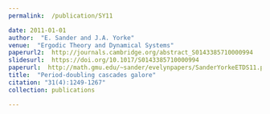 ```yaml
---
permalink:  /publication/SY11

date: 2011-01-01
author:  "E. Sander and J.A. Yorke"
venue:  "Ergodic Theory and Dynamical Systems"
paperurl2:  http://journals.cambridge.org/abstract_S0143385710000994
slidesurl:  https://doi.org/10.1017/S0143385710000994
paperurl:  http://math.gmu.edu/~sander/evelynpapers/SanderYorkeETDS11.pdf
title:  "Period-doubling cascades galore"
citation: "31(4):1249-1267"
collection: publications

---
```

